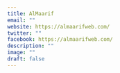```yaml
---
title: AlMaarif
email: ""
website: https://almaarifweb.com/
twitter: ""
facebook: https://almaarifweb.com/
description: ""
image: ""
draft: false
---
```

